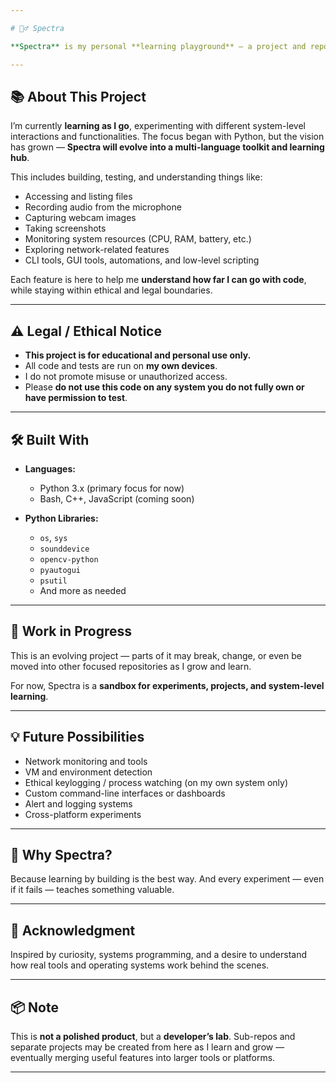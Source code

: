 ```yaml
---

# 🕵️‍♂️ Spectra

**Spectra** is my personal **learning playground** — a project and repository where I explore what’s possible using different programming languages and tools, starting with Python but eventually expanding to others like JavaScript, C++, Bash, and more.

---
```


## 📚 About This Project

I’m currently **learning as I go**, experimenting with different system-level interactions and functionalities. The focus began with Python, but the vision has grown — **Spectra will evolve into a multi-language toolkit and learning hub**.

This includes building, testing, and understanding things like:

* Accessing and listing files
* Recording audio from the microphone
* Capturing webcam images
* Taking screenshots
* Monitoring system resources (CPU, RAM, battery, etc.)
* Exploring network-related features
* CLI tools, GUI tools, automations, and low-level scripting

Each feature is here to help me **understand how far I can go with code**, while staying within ethical and legal boundaries.

---

## ⚠️ Legal / Ethical Notice

* **This project is for educational and personal use only.**
* All code and tests are run on **my own devices**.
* I do not promote misuse or unauthorized access.
* Please **do not use this code on any system you do not fully own or have permission to test**.

---

## 🛠️ Built With

* **Languages:**

  * Python 3.x (primary focus for now)
  * Bash, C++, JavaScript (coming soon)

* **Python Libraries:**

  * `os`, `sys`
  * `sounddevice`
  * `opencv-python`
  * `pyautogui`
  * `psutil`
  * And more as needed

---

## 🚧 Work in Progress

This is an evolving project — parts of it may break, change, or even be moved into other focused repositories as I grow and learn.

For now, Spectra is a **sandbox for experiments, projects, and system-level learning**.

---

## 💡 Future Possibilities

* Network monitoring and tools
* VM and environment detection
* Ethical keylogging / process watching (on my own system only)
* Custom command-line interfaces or dashboards
* Alert and logging systems
* Cross-platform experiments

---

## 🧪 Why Spectra?

Because learning by building is the best way. And every experiment — even if it fails — teaches something valuable.

---

## 🙌 Acknowledgment

Inspired by curiosity, systems programming, and a desire to understand how real tools and operating systems work behind the scenes.

---

## 📦 Note

This is **not a polished product**, but a **developer’s lab**. Sub-repos and separate projects may be created from here as I learn and grow — eventually merging useful features into larger tools or platforms.

---

